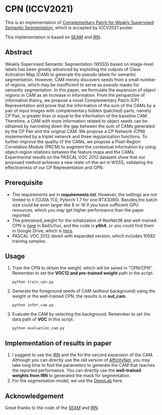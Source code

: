 # CPN (ICCV2021) 
This is an implementation of [Complementary Patch for Weakly Supervised Semantic Segmentation](https://arxiv.org/abs/2108.03852v1), which is accepted by ICCV2021 poster.

This implementation is based on [SEAM](https://github.com/YudeWang/SEAM) and [IRN](https://github.com/jiwoon-ahn/irn).
## Abstract 
Weakly Supervised Semantic Segmentation (WSSS) based on image-level labels has been greatly advanced by exploiting the outputs of Class Activation Map (CAM) to generate the pseudo labels for semantic segmentation. However, CAM merely discovers seeds from a small number of regions, which may be insufficient to serve as pseudo masks for semantic segmentation. In this paper, we formulate the expansion of object regions in CAM as an increase in information. From the perspective of information theory, we propose a novel Complementary Patch (CP) Representation and prove that the information of the sum of the CAMs by a pair of input images with complementary hidden (patched) parts, namely CP Pair, is greater than or equal to the information of the baseline CAM. Therefore, a CAM with more information related to object seeds can be obtained by narrowing down the gap between the sum of CAMs generated by the CP Pair and the original CAM. We propose a CP Network (CPN) implemented by a triplet network and three regularization functions. To further improve the quality of the CAMs, we propose a Pixel-Region Correlation Module (PRCM) to augment the contextual information by using object-region relations between the feature maps and the CAMs. Experimental results on the PASCAL VOC 2012 datasets show that our proposed method achieves a new state-of-the-art in WSSS, validating the effectiveness of our CP Representation and CPN.
## Prerequisite
* The requirements are in **requirements.txt**. However, the settings are not limited to it (CUDA 11.0, Pytorch 1.7 for one RTX3090). Besides,the batch size could be even
larger like 8 or 16 if you have sufficient GPU resources, which you may get higher performance than the paper reported.
* The pretrained_weight for the initialization of ResNet38 and well-trained CPN is [here](https://pan.baidu.com/s/1FcRHsLqxl3e2siKl0OCgEQ) 
 in BaiDuYun, and the code is **y6h4**, or you could find them in Google Drive, which is [here](https://drive.google.com/file/d/1tH6caIx1y0sGXSPneLTn2H0_qrtjYxIs/view?usp=sharing).
* PASCAL VOC 2012 devkit with expanded version, which includes 10582 training samples.
## Usage
1. Train the CPN to obtain the weight, which will be saved in "CPN/CPN". Remember to set the **VOC12 and pre-trained weight** path in the script. 
    ```
    python train_cpn.py
    ```

2. Generate the foreground seeds of CAM (without background) using the weight or the well-trained CPN, the results is in **out_cam**.

    ``` 
    python infer_cam.py 
    ```

3. Evaluate the CAM by selecting the background. Remember to set the data path of **VOC** in this script.
    ``` 
    python evaluation_cam.py
    ```
## Implementation of results in paper
1. I suggest to use the [IRN](https://github.com/jiwoon-ahn/irn) and the for the second expansion of the CAM. Although you can directly use 
the old version of [AffinityNet](https://github.com/jiwoon-ahn/psa), you may take long time to find the parameters to generate the CAM that reaches 
the reported performance. You can directly use the **well-trained weights from IRN** to generated the mask for segmentation.
2. For the segmentation model, we use the [DeepLab](https://github.com/YudeWang/semantic-segmentation-codebase/tree/main/experiment/seamv1-pseudovoc) here.


## Acknowledgement
Great thanks to the code of the [SEAM](https://github.com/YudeWang/SEAM) and [IRN](https://github.com/jiwoon-ahn/irn).

